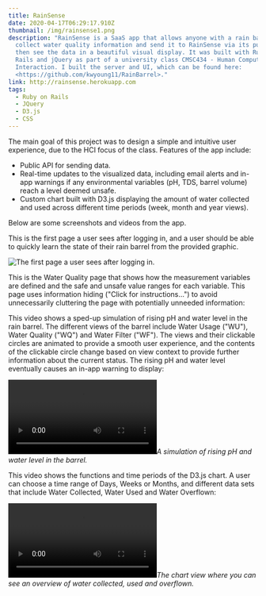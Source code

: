 ```yaml
---
title: RainSense
date: 2020-04-17T06:29:17.910Z
thumbnail: /img/rainsense1.png
description: "RainSense is a SaaS app that allows anyone with a rain barrel to
  collect water quality information and send it to RainSense via its public API,
  then see the data in a beautiful visual display. It was built with Ruby on
  Rails and jQuery as part of a university class CMSC434 - Human Computer
  Interaction. I built the server and UI, which can be found here:
  <https://github.com/kwyoung11/RainBarrel>."
link: http://rainsense.herokuapp.com
tags:
  - Ruby on Rails
  - JQuery
  - D3.js
  - CSS
---
```

The main goal of this project was to design a simple and intuitive user experience, due to the HCI focus of the class. Features of the app include:

* Public API for sending data.
* Real-time updates to the visualized data, including email alerts and in-app warnings if any environmental variables (pH, TDS, barrel volume) reach a level deemed unsafe.
* Custom chart built with D3.js displaying the amount of water collected and used across different time periods (week, month and year views).

Below are some screenshots and videos from the app.

This is the first page a user sees after logging in, and a user should be able to quickly learn the state of their rain barrel from the provided graphic.

![The first page a user sees after logging in.](/img/rainsense1.png "The first page a user sees after logging in.")

This is the Water Quality page that shows how the measurement variables are defined and the safe and unsafe value ranges for each variable. This page uses information hiding ("Click for instructions...") to avoid unnecessarily cluttering the page with potentially unneeded information:

<blockquote class="imgur-embed-pub" lang="en" data-id="oCli8Na"><a href="//imgur.com/oCli8Na"></a></blockquote><script async src="//s.imgur.com/min/embed.js" charset="utf-8"></script>

This video shows a sped-up simulation of rising pH and water level in the rain barrel. The different views of the barrel include Water Usage ("WU"), Water Quality ("WQ") and Water Filter ("WF"). The views and their clickable circles are animated to provide a smooth user experience, and the contents of the clickable circle change based on view context to provide further information about the current status. The rising pH and water level eventually causes an in-app warning to display:

<video class="fr-fvc fr-dvi fr-draggable" controls=""><source src="https://s3.amazonaws.com/kevinwyoung.me/2019/03/06/23/50/00/f857fb74-73d0-402a-8189-7e2ca9f4c25e/waterlevelphsim720p.mov" type="video/mp4"></video>[](<>)*A simulation of rising pH and water level in the barrel.*

This video shows the functions and time periods of the D3.js chart. A user can choose a time range of Days, Weeks or Months, and different data sets that include Water Collected, Water Used and Water Overflown:

<video class="fr-fvc fr-dvi fr-draggable" controls=""><source src="https://s3.amazonaws.com/kevinwyoung.me/2019/03/07/00/27/33/2cf84121-63b6-42c4-87a4-6d7024c9d5c2/graphs720p.mov" type="video/mp4"></video>*The chart view where you can see an overview of water collected, used and overflown.*